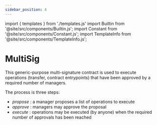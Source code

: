 ```yaml
---
sidebar_position: 4
---
```

import { templates } from './templates.js'
import Builtin from '@site/src/components/Builtin.js';
import Constant from '@site/src/components/Constant.js';
import TemplateInfo from '@site/src/components/TemplateInfo.js';

# MultiSig

This generic-purpose multi-signature contract is used to execute operations (transfer, contract entrypoints) that have been approved by a required number of managers.

The process is three steps:
* *propose* : a manager proposes a list of operations to execute
* *approve* : managers may approve the proposal
* *execute* : operations may be executed (by anyone) when the required number of approvals has been reached

<TemplateInfo data={templates.multisig.info} />